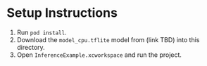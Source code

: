 Setup Instructions
=====

1. Run `pod install`.
1. Download the `model_cpu.tflite` model from (link TBD) into this directory.
1. Open `InferenceExample.xcworkspace` and run the project.
